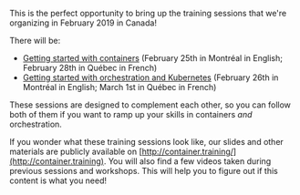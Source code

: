 This is the perfect opportunity to bring up the training
sessions that we're organizing in February 2019 in Canada!

There will be:
- [Getting started with containers](http://www.elapsetech.com/formation/docker-101#English) (February 25th in Montréal in English; February 28th in Québec in French)
- [Getting started with orchestration and Kubernetes](http://www.elapsetech.com/formation/kubernetes-101#English) (February 26th in Montréal in English; March 1st in Québec in French)

These sessions are designed to complement each other, so you
can follow both of them if you want to ramp up your skills
in containers *and* orchestration.

If you wonder what these training sessions look like, our
slides and other materials are publicly available on
[http://container.training/](http://container.training).
You will also find a few videos taken during previous
sessions and workshops. This will help you to figure out
if this content is what you need!